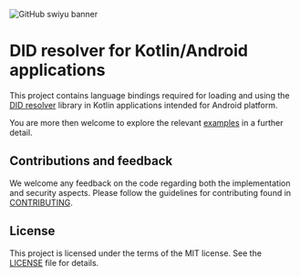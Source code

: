 ![GitHub swiyu banner](https://github.com/swiyu-admin-ch/swiyu-admin-ch.github.io/blob/main/assets/images/github-banner.jpg)

# DID resolver for Kotlin/Android applications

This project contains language bindings required for loading and using the [DID resolver](https://github.com/swiyu-admin-ch/didresolver) library in Kotlin applications intended for Android platform.

You are more then welcome to explore the relevant [examples](https://github.com/swiyu-admin-ch/didresolver-examples) in a further detail.

## Contributions and feedback

We welcome any feedback on the code regarding both the implementation and security aspects. Please follow the guidelines for contributing found in [CONTRIBUTING](./CONTRIBUTING.md).

## License

This project is licensed under the terms of the MIT license. See the [LICENSE](./LICENSE.md) file for details.
